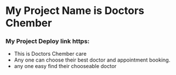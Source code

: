 # My Project Name is Doctors Chember
### My Project Deploy link https:
* This is Doctors Chember care 
* Any one can choose their best doctor and appointment booking.
* any one easy find their chooseable doctor